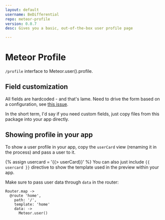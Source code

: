 ```yaml
---
layout: default
username: BeDifferential
repo: meteor-profile
version: 0.0.7
desc: Gives you a basic, out-of-the-box user profile page 

---
```

# Meteor Profile

`/profile` interface to Meteor.user().profile.

## Field customization

All fields are hardcoded - and that's lame. Need to drive the form based
on a configuration, see [this issue](https://github.com/BeDifferential/meteor-profile/issues/3).

In the short term, I'd say if you need custom fields, just copy files
from this package into your app directly.

## Showing profile in your app

To show a user profile in your app, copy the `userCard` view (renaming
it in the process) and pass a user to it.

{% assign usercard = '{{> userCard}}' %}
You can also just include `{{ usercard }}` directive to show the
template used in the preview within your app.

Make sure to pass user data through `data` in the router:

```
Router.map ->
  @route 'home',
    path: '/',
    template: 'home'
    data: ->
      Meteor.user()
```
